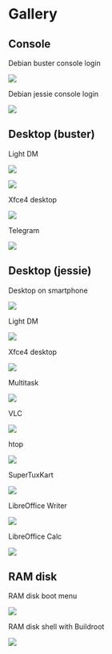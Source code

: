 # Gallery

## Console

Debian buster console login

![](images/debian_buster_console_login.png)

Debian jessie console login

![](images/debian_jessie_console_login.png)

## Desktop (buster)

Light DM

![](images/debian_buster_lightdm_portrait_login.png)

![](images/debian_buster_lightdm_landscape_login.png)

Xfce4 desktop

![](images/debian_buster_xfce4_desktop.png)

Telegram

![](images/debian_buster_telegram.png)

## Desktop (jessie)

Desktop on smartphone

![](images/desktop_on_smartphone.png)

Light DM

![](images/debian_jessie_lightdm_landscape_login.png)

Xfce4 desktop

![](images/screenshot_xfce4_desktop.png)

Multitask

![](images/screenshot_xfce4_multitask.png)

VLC

![](images/screenshot_xfce4_vlc.png)

htop

![](images/screenshot_xfce4_htop.png)

SuperTuxKart

![](images/screenshot_xfce4_supertuxkart.png)

LibreOffice Writer

![](images/screenshot_xfce4_writer.png)

LibreOffice Calc

![](images/screenshot_xfce4_calc.png)

## RAM disk

RAM disk boot menu

![](images/ramdisk_bootmenu.png)

RAM disk shell with Buildroot

![](images/ramdisk_shell.png)
